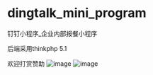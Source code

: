 # dingtalk_mini_program
钉钉小程序_企业内部报餐小程序


后端采用thinkphp 5.1


欢迎打赏赞助
![image](https://github.com/zp0794/dingtalk_mini_program/blob/master/qrcode/wx.jpg)
![image](https://github.com/zp0794/dingtalk_mini_program/blob/master/qrcode/zfb.jpg)
